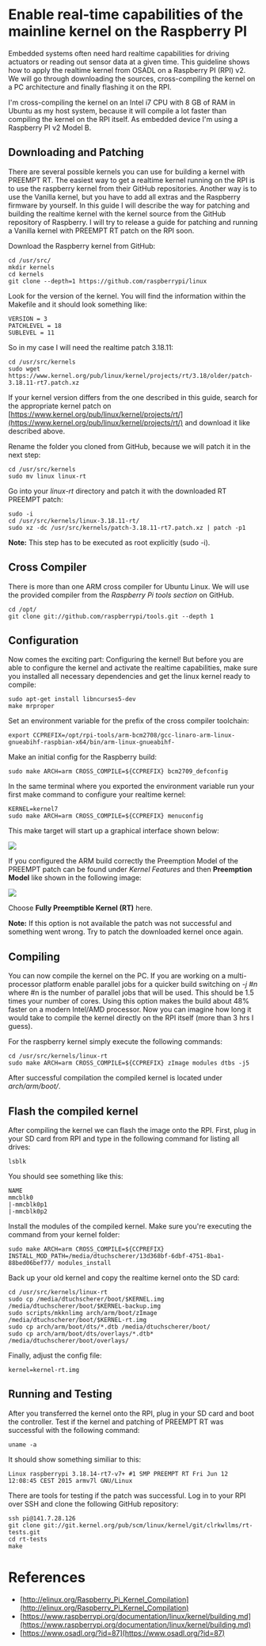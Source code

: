 # Enable real-time capabilities of the mainline kernel on the Raspberry PI
Embedded systems often need hard realtime capabilities for driving actuators or reading out sensor data at a given time. This guideline shows how to apply the realtime kernel from OSADL on a Raspberry PI (RPI) v2. We will go through downloading the sources, cross-compiling the kernel on a PC architecture and finally flashing it on the RPI.

I'm cross-compiling the kernel on an Intel i7 CPU with 8 GB of RAM in Ubuntu as my host system, because it will compile a lot faster than compiling the kernel on the RPI itself. As embedded device I'm using a Raspberry PI v2 Model B.

## Downloading and Patching
There are several possible kernels you can use for building a kernel with PREEMPT RT. The easiest way to get a realtime kernel running on the RPI is to use the raspberry kernel from their GitHub repositories. Another way is to use the Vanilla kernel, but you have to add all extras and the Raspberry firmware by yourself. In this guide I will describe the way for patching and building the realtime kernel with the kernel source from the GitHub repository of Raspberry. I will try to release a guide for patching and running a Vanilla kernel with PREEMPT RT patch on the RPI soon.

Download the Raspberry kernel from GitHub:
```shell
cd /usr/src/
mkdir kernels
cd kernels
git clone --depth=1 https://github.com/raspberrypi/linux
```

Look for the version of the kernel. You will find the information within the Makefile and it should look something like:
```
VERSION = 3
PATCHLEVEL = 18
SUBLEVEL = 11
```

So in my case I will need the realtime patch 3.18.11:
```shell
cd /usr/src/kernels
sudo wget https://www.kernel.org/pub/linux/kernel/projects/rt/3.18/older/patch-3.18.11-rt7.patch.xz
```

If your kernel version differs from the one described in this guide, search for the appropriate kernel patch on [https://www.kernel.org/pub/linux/kernel/projects/rt/](https://www.kernel.org/pub/linux/kernel/projects/rt/) and download it like described above.

Rename the folder you cloned from GitHub, because we will patch it in the next step:
```shell
cd /usr/src/kernels
sudo mv linux linux-rt
```

Go into your *linux-rt* directory and patch it with the downloaded RT PREEMPT patch:
```shell
sudo -i
cd /usr/src/kernels/linux-3.18.11-rt/
sudo xz -dc /usr/src/kernels/patch-3.18.11-rt7.patch.xz | patch -p1
```

**Note:** This step has to be executed as root explicitly (sudo -i).

## Cross Compiler
There is more than one ARM cross compiler for Ubuntu Linux. We will use the provided compiler from the *Raspberry Pi tools section* on GitHub.
```shell
cd /opt/
git clone git://github.com/raspberrypi/tools.git --depth 1
```

## Configuration
Now comes the exciting part: Configuring the kernel! But before you are able to configure the kernel and activate the realtime capabilities, make sure you installed all necessary dependencies and get the linux kernel ready to compile:
```shell
sudo apt-get install libncurses5-dev
make mrproper
```

Set an environment variable for the prefix of the cross compiler toolchain:
```shell
export CCPREFIX=/opt/rpi-tools/arm-bcm2708/gcc-linaro-arm-linux-gnueabihf-raspbian-x64/bin/arm-linux-gnueabihf-
```

Make an initial config for the Raspberry build:
```shell
sudo make ARCH=arm CROSS_COMPILE=${CCPREFIX} bcm2709_defconfig
```

In the same terminal where you exported the environment variable run your first make command to configure your realtime kernel:
```shell
KERNEL=kernel7
sudo make ARCH=arm CROSS_COMPILE=${CCPREFIX} menuconfig
```

This make target will start up a graphical interface shown below: 

![](gfx/Menuconfig_Start.png)

If you configured the ARM build correctly the Preemption Model of the PREEMPT patch can be found under *Kernel Features* and then **Preemption Model** like shown in the following image:

![](gfx/Preemption_Model_menuconfig_ARM.png)

Choose **Fully Preemptible Kernel (RT)** here.

**Note:** If this option is not available the patch was not successful and something went wrong. Try to patch the downloaded kernel once again.

## Compiling
You can now compile the kernel on the PC. If you are working on a multi-processor platform enable parallel jobs for a quicker build switching on *-j #n* where #n is the number of parallel jobs that will be used. This should be 1.5 times your number of cores. Using this option makes the build about 48% faster on a modern Intel/AMD processor. Now you can imagine how long it would take to compile the kernel directly on the RPI itself (more than 3 hrs I guess).

For the raspberry kernel simply execute the following commands:
```shell
cd /usr/src/kernels/linux-rt
sudo make ARCH=arm CROSS_COMPILE=${CCPREFIX} zImage modules dtbs -j5
```

After successful compilation the compiled kernel is located under *arch/arm/boot/*.

## Flash the compiled kernel
After compiling the kernel we can flash the image onto the RPI. First, plug in your SD card from RPI and type in the following command for listing all drives:
```shell
lsblk
```

You should see something like this:
```shell
NAME
mmcblk0
|-mmcblk0p1
|-mmcblk0p2
```

Install the modules of the compiled kernel. Make sure you're executing the command from your kernel folder:
```shell
sudo make ARCH=arm CROSS_COMPILE=${CCPREFIX} INSTALL_MOD_PATH=/media/dtuchscherer/13d368bf-6dbf-4751-8ba1-88bed06bef77/ modules_install
```

Back up your old kernel and copy the realtime kernel onto the SD card:
```shell
cd /usr/src/kernels/linux-rt
sudo cp /media/dtuchscherer/boot/$KERNEL.img /media/dtuchscherer/boot/$KERNEL-backup.img
sudo scripts/mkknlimg arch/arm/boot/zImage /media/dtuchscherer/boot/$KERNEL-rt.img
sudo cp arch/arm/boot/dts/*.dtb /media/dtuchscherer/boot/
sudo cp arch/arm/boot/dts/overlays/*.dtb* /media/dtuchscherer/boot/overlays/
```

Finally, adjust the config file:
```shell
kernel=kernel-rt.img
```

## Running and Testing
After you transferred the kernel onto the RPI, plug in your SD card and boot the controller. Test if the kernel and patching of PREEMPT RT was successful with the following command:
```shell
uname -a
```

It should show something similiar to this:
```shell
Linux raspberrypi 3.18.14-rt7-v7+ #1 SMP PREEMPT RT Fri Jun 12 12:08:45 CEST 2015 armv7l GNU/Linux
```

There are tools for testing if the patch was successful. Log in to your RPI over SSH and clone the following GitHub repository:
```shell
ssh pi@141.7.28.126
git clone git://git.kernel.org/pub/scm/linux/kernel/git/clrkwllms/rt-tests.git
cd rt-tests
make
```

# References
* [http://elinux.org/Raspberry_Pi_Kernel_Compilation](http://elinux.org/Raspberry_Pi_Kernel_Compilation)
* [https://www.raspberrypi.org/documentation/linux/kernel/building.md](https://www.raspberrypi.org/documentation/linux/kernel/building.md)
* [https://www.osadl.org/?id=87](https://www.osadl.org/?id=87)

